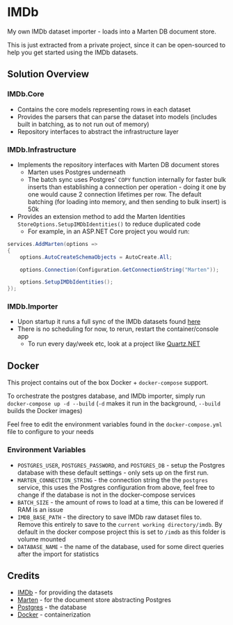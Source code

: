 # IMDb
My own IMDb dataset importer - loads into a Marten DB document store.

This is just extracted from a private project, since it can be open-sourced to help you get started using the IMDb datasets.

## Solution Overview

### IMDb.Core

* Contains the core models representing rows in each dataset
* Provides the parsers that can parse the dataset into models (includes built in batching, as to not run out of memory)
* Repository interfaces to abstract the infrastructure layer

### IMDb.Infrastructure

* Implements the repository interfaces with Marten DB document stores
    * Marten uses Postgres underneath
    * The batch sync uses Postgres' `COPY` function internally for faster bulk inserts than establishing a connection per operation - doing it one by one would cause 2 connection lifetimes per row. The default batching (for loading into memory, and then sending to bulk insert) is 50k
* Provides an extension method to add the Marten Identities `StoreOptions.SetupIMDbIdentities()` to reduce duplicated code
    * For example, in an ASP.NET Core project you would run:
```cs
services.AddMarten(options =>
{
    options.AutoCreateSchemaObjects = AutoCreate.All;

    options.Connection(Configuration.GetConnectionString("Marten"));

    options.SetupIMDbIdentities();
});
```

### IMDb.Importer

* Upon startup it runs a full sync of the IMDb datasets found [here](https://datasets.imdbws.com/)
* There is no scheduling for now, to rerun, restart the container/console app
  * To run every day/week etc, look at a project like [Quartz.NET](https://www.quartz-scheduler.net/)
  
## Docker

This project contains out of the box Docker + `docker-compose` support.

To orchestrate the postgres database, and IMDb importer, simply run `docker-compose up -d --build` (`-d` makes it run in the background, `--build` builds the Docker images)

Feel free to edit the environment variables found in the `docker-compose.yml` file to configure to your needs

### Environment Variables

* `POSTGRES_USER`, `POSTGRES_PASSWORD`, and `POSTGRES_DB` - setup the Postgres database with these default settings - only sets up on the first run.
* `MARTEN_CONNECTION_STRING` - the connection string the the `postgres` service, this uses the Postgres configuration from above, feel free to change if the database is not in the docker-compose services
* `BATCH_SIZE` - the amount of rows to load at a time, this can be lowered if RAM is an issue
* `IMDB_BASE_PATH` - the directory to save IMDb raw dataset files to. Remove this entirely to save to the `current working directory/imdb`. By default in the docker compose project this is set to `/imdb` as this folder is volume mounted
* `DATABASE_NAME` - the name of the database, used for some direct queries after the import for statistics

## Credits

* [IMDb](https://www.imdb.com/) - for providing the datasets
* [Marten](https://martendb.io/) - for the document store abstracting Postgres
* [Postgres](https://www.postgresql.org/) - the database
* [Docker](https://www.docker.com/) - containerization
